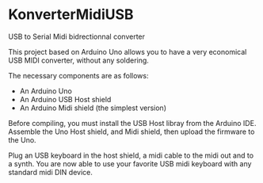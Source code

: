 # KonverterMidiUSB
USB to Serial Midi bidrectionnal converter

This project based on Arduino Uno allows you to have a very economical USB MIDI converter, without any soldering.

The necessary components are as follows:
- An Arduino Uno
- An Arduino USB Host shield
- An Arduino  Midi shield (the simplest version)

Before compiling, you must install the USB Host libray from the Arduino IDE.
Assemble the Uno Host shield, and Midi shield, then upload the firmware to the Uno.

Plug an USB keyboard in the host shield, a midi cable to the midi out and to a synth.
You are now able to use your favorite USB midi keyboard with any standard midi DIN device.


